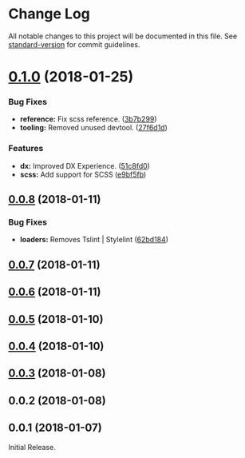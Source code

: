 # Change Log

All notable changes to this project will be documented in this file. See [standard-version](https://github.com/conventional-changelog/standard-version) for commit guidelines.

<a name="0.1.0"></a>
# [0.1.0](https://github.com/rhodee/ts-razzle-modificaions/compare/v0.0.8...v0.1.0) (2018-01-25)


### Bug Fixes

* **reference:** Fix scss reference. ([3b7b299](https://github.com/rhodee/ts-razzle-modificaions/commit/3b7b299))
* **tooling:** Removed unused devtool. ([27f6d1d](https://github.com/rhodee/ts-razzle-modificaions/commit/27f6d1d))


### Features

* **dx:** Improved DX Experience. ([51c8fd0](https://github.com/rhodee/ts-razzle-modificaions/commit/51c8fd0))
* **scss:** Add support for SCSS ([e9bf5fb](https://github.com/rhodee/ts-razzle-modificaions/commit/e9bf5fb))



<a name="0.0.8"></a>
## [0.0.8](https://github.com/rhodee/ts-razzle-modificaions/compare/v0.0.7...v0.0.8) (2018-01-11)


### Bug Fixes

* **loaders:** Removes Tslint | Stylelint ([62bd184](https://github.com/rhodee/ts-razzle-modificaions/commit/62bd184))



<a name="0.0.7"></a>
## [0.0.7](https://github.com/rhodee/ts-razzle-modificaions/compare/v0.0.6...v0.0.7) (2018-01-11)



<a name="0.0.6"></a>
## [0.0.6](https://github.com/rhodee/ts-razzle-modificaions/compare/v0.0.5...v0.0.6) (2018-01-11)



<a name="0.0.5"></a>
## [0.0.5](https://github.com/rhodee/ts-razzle-modificaions/compare/v0.0.4...v0.0.5) (2018-01-10)



<a name="0.0.4"></a>
## [0.0.4](https://github.com/rhodee/ts-razzle-modificaions/compare/v0.0.3...v0.0.4) (2018-01-10)



<a name="0.0.3"></a>
## [0.0.3](https://github.com/rhodee/ts-razzle-modificaions/compare/v0.0.2...v0.0.3) (2018-01-08)



<a name="0.0.2"></a>
## 0.0.2 (2018-01-08)



<a name="0.0.1"></a>
## 0.0.1 (2018-01-07)

Initial Release.
